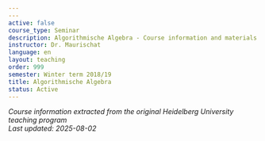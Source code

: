 ```yaml
---
---
active: false
course_type: Seminar
description: Algorithmische Algebra - Course information and materials.
instructor: Dr. Maurischat
language: en
layout: teaching
order: 999
semester: Winter term 2018/19
title: Algorithmische Algebra
status: Active
---
```



*Course information extracted from the original Heidelberg University teaching program*  
*Last updated: 2025-08-02*